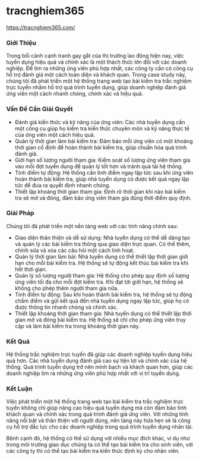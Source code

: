 # tracnghiem365
https://tracnghiem365.com/

### Giới Thiệu
Trong bối cảnh cạnh tranh gay gắt của thị trường lao động hiện nay, việc tuyển dụng hiệu quả và chính xác là một thách thức lớn đối với các doanh nghiệp. Để tìm ra những ứng viên phù hợp nhất, các công ty cần có công cụ hỗ trợ đánh giá một cách toàn diện và khách quan. Trong case study này, chúng tôi đã phát triển một hệ thống trang web tạo bài kiểm tra trắc nghiệm trực tuyến nhằm hỗ trợ quá trình tuyển dụng, giúp doanh nghiệp đánh giá ứng viên một cách nhanh chóng, chính xác và hiệu quả.

### Vấn Đề Cần Giải Quyết
- Đánh giá kiến thức và kỹ năng của ứng viên: Các nhà tuyển dụng cần một công cụ giúp họ kiểm tra kiến thức chuyên môn và kỹ năng thực tế của ứng viên một cách hiệu quả.
- Quản lý thời gian làm bài kiểm tra: Đảm bảo mỗi ứng viên có một khoảng thời gian cố định để hoàn thành bài kiểm tra, giúp chuẩn hóa quá trình đánh giá.
- Giới hạn số lượng người tham gia: Kiểm soát số lượng ứng viên tham gia vào mỗi đợt tuyển dụng để quản lý tốt hơn và tránh quá tải hệ thống.
- Tính điểm tự động: Hệ thống cần tính điểm ngay lập tức sau khi ứng viên hoàn thành bài kiểm tra, giúp nhà tuyển dụng có được kết quả ngay lập tức để đưa ra quyết định nhanh chóng.
- Thiết lập khoảng thời gian tham gia: Định rõ thời gian khi nào bài kiểm tra sẽ mở và đóng, đảm bảo ứng viên tham gia đúng thời điểm quy định.
### Giải Pháp
Chúng tôi đã phát triển một nền tảng web với các tính năng chính sau:

- Giao diện thân thiện và dễ sử dụng: Nhà tuyển dụng có thể dễ dàng tạo và quản lý các bài kiểm tra thông qua giao diện trực quan. Có thể thêm, chỉnh sửa và xóa các câu hỏi một cách linh hoạt.
- Quản lý thời gian làm bài: Nhà tuyển dụng có thể thiết lập thời gian giới hạn cho mỗi bài kiểm tra. Hệ thống sẽ tự động kết thúc bài kiểm tra khi hết thời gian.
- Quản lý số lượng người tham gia: Hệ thống cho phép quy định số lượng ứng viên tối đa cho mỗi đợt kiểm tra. Khi đạt tới giới hạn, hệ thống sẽ không cho phép thêm người tham gia nữa.
- Tính điểm tự động: Sau khi hoàn thành bài kiểm tra, hệ thống sẽ tự động chấm điểm và gửi kết quả đến nhà tuyển dụng ngay lập tức, giúp họ có được thông tin nhanh chóng và chính xác.
- Thiết lập khoảng thời gian tham gia: Nhà tuyển dụng có thể thiết lập thời gian mở và đóng bài kiểm tra. Hệ thống sẽ chỉ cho phép ứng viên truy cập và làm bài kiểm tra trong khoảng thời gian này.

### Kết Quả
Hệ thống trắc nghiệm trực tuyến đã giúp các doanh nghiệp tuyển dụng hiệu quả hơn. Các nhà tuyển dụng đánh giá cao sự tiện lợi và chính xác của hệ thống. Quá trình tuyển dụng trở nên minh bạch và khách quan hơn, giúp các doanh nghiệp tìm ra những ứng viên phù hợp nhất với vị trí tuyển dụng.

### Kết Luận
Việc phát triển một hệ thống trang web tạo bài kiểm tra trắc nghiệm trực tuyến không chỉ giúp nâng cao hiệu quả tuyển dụng mà còn đảm bảo tính khách quan và chính xác trong quá trình đánh giá ứng viên. Với những tính năng nổi bật và thân thiện với người dùng, nền tảng này hứa hẹn sẽ là công cụ hỗ trợ đắc lực cho các doanh nghiệp trong quá trình tuyển dụng nhân tài.

Bênh cạnh đó, hệ thống có thể sử dụng với nhiều mục đích khác, ví dụ như trong môi trường giao dục chúng ta có thể tạo bài kiểm tra cho sinh viên, với các công ty thì có thể tạo bài kiểm tra kiến thức định kỳ cho nhân viên.
